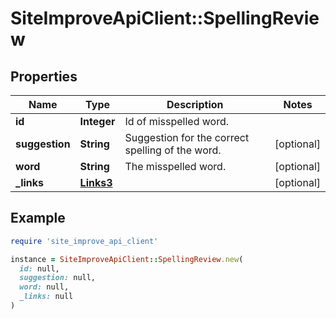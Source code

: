 # SiteImproveApiClient::SpellingReview

## Properties

| Name | Type | Description | Notes |
| ---- | ---- | ----------- | ----- |
| **id** | **Integer** | Id of misspelled word. |  |
| **suggestion** | **String** | Suggestion for the correct spelling of the word. | [optional] |
| **word** | **String** | The misspelled word. | [optional] |
| **_links** | [**Links3**](Links3.md) |  | [optional] |

## Example

```ruby
require 'site_improve_api_client'

instance = SiteImproveApiClient::SpellingReview.new(
  id: null,
  suggestion: null,
  word: null,
  _links: null
)
```

